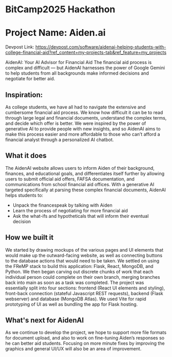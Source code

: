 # BitCamp2025 Hackathon
# Project Name: Aiden.ai
Devpost Link: https://devpost.com/software/aidenai-helping-students-with-college-financial-aid?ref_content=my-projects-tab&ref_feature=my_projects

AidenAI: Your AI Advisor for Financial Aid
The financial aid process is complex and difficult — but AidenAI harnesses the power of Google Gemini to help students from all backgrounds make informed decisions and negotiate for better aid.

## Inspiration:
As college students, we have all had to navigate the extensive and cumbersome financial aid process. We know how difficult it can be to read through large legal and financial documents, understand the complex terms, and decide which offer is better. We were inspired by the power of generative AI to provide people with new insights, and so AidenAI aims to make this process easier and more affordable to those who can’t afford a financial analyst through a personalized AI chatbot. 

## What it does
The AidenAI website allows users to inform Aiden of their background, finances, and educational goals, and differentiates itself further by allowing users to submit official aid offers, FAFSA documentation, and communications from school financial aid offices. With a generative AI targeted specifically at parsing these complex financial documents, AidenAI helps students to:

- Unpack the financespeak by talking with Aiden
- Learn the process of negotiating for more financial aid
- Ask the what-ifs and hypotheticals that will inform their eventual decision


## How we built it
We started by drawing mockups of the various pages and UI elements that would make up the outward-facing website, as well as connecting buttons to the database actions that would need to be taken. We settled on using the FReMP stack to build this application: Flask, React, MongoDB, and Python. We then began carving out discrete chunks of work that each individual person could complete on their own branch, merging branches back into main as soon as a task was completed. The project was essentially split into four sections: frontend (React UI elements and styling), front-back connection (stateful Javascript REST requests), backend (Flask webserver) and database (MongoDB Atlas). We used Vite for rapid prototyping of UI as well as bundling the app for Flask hosting.

## What's next for AidenAI
As we continue to develop the project, we hope to support more file formats for document upload, and also to work on fine-tuning Aiden’s responses so he can better aid students. Focusing on more minute fixes by improving the graphics and general UI/UX will also be an area of improvement. 
